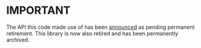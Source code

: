 # IMPORTANT

The API this code made use of has been [announced](https://blog.tierion.com/the-original-tierion-application-is-retiring) as pending permanent retirement. This library is now also retired and has been permanently archived.
